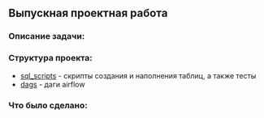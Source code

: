 ## Выпускная проектная работа 

### Описание задачи:


### Структура проекта:
* [sql_scripts](https://github.com/PonomarevVladimir/Portfolio/tree/main/vertica_project/sql_scripts) - скрипты создания и наполнения таблиц, а также тесты
* [dags](https://github.com/PonomarevVladimir/Portfolio/tree/main/vertica_project/dags) - даги airflow

### Что было сделано:
